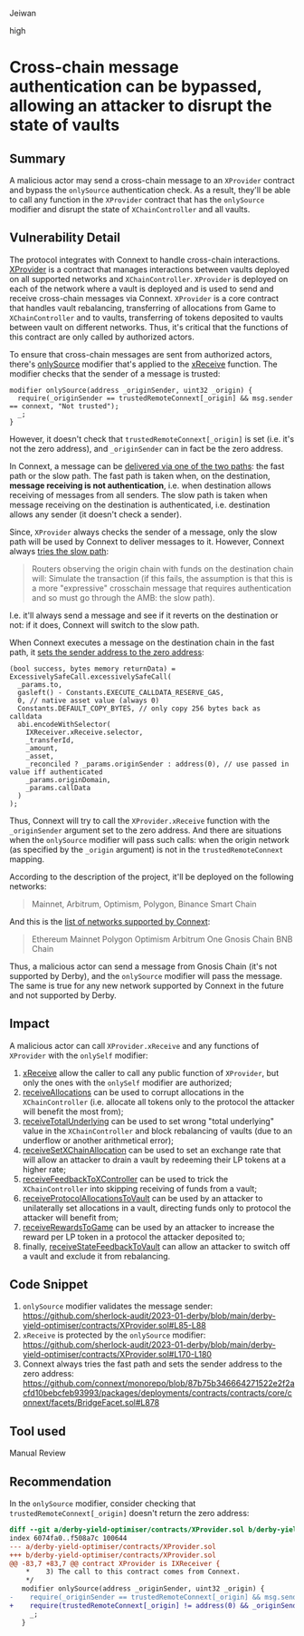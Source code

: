 Jeiwan

high

# Cross-chain message authentication can be bypassed, allowing an attacker to disrupt the state of vaults

## Summary
A malicious actor may send a cross-chain message to an `XProvider` contract and bypass the `onlySource` authentication check. As a result, they'll be able to call any function in the `XProvider` contract that has the `onlySource` modifier and disrupt the state of `XChainController` and all vaults.
## Vulnerability Detail
The protocol integrates with Connext to handle cross-chain interactions. [XProvider](https://github.com/sherlock-audit/2023-01-derby/blob/main/derby-yield-optimiser/contracts/XProvider.sol#L14) is a contract that manages interactions between vaults deployed on all supported networks and `XChainController`. `XProvider` is deployed on each of the network where a vault is deployed and is used to send and receive cross-chain messages via Connext. `XProvider` is a core contract that handles vault rebalancing, transferring of allocations from Game to `XChainController` and to vaults, transferring of tokens deposited to vaults between vault on different networks. Thus, it's critical that the functions of this contract are only called by authorized actors.

To ensure that cross-chain messages are sent from authorized actors, there's [onlySource](https://github.com/sherlock-audit/2023-01-derby/blob/main/derby-yield-optimiser/contracts/XProvider.sol#L85) modifier that's applied to the [xReceive](https://github.com/sherlock-audit/2023-01-derby/blob/main/derby-yield-optimiser/contracts/XProvider.sol#L170) function. The modifier checks that the sender of a message is trusted:
```solidity
modifier onlySource(address _originSender, uint32 _origin) {
  require(_originSender == trustedRemoteConnext[_origin] && msg.sender == connext, "Not trusted");
  _;
}
```

However, it doesn't check that `trustedRemoteConnext[_origin]` is set (i.e. it's not the zero address), and `_originSender` can in fact be the zero address.

In Connext, a message can be [delivered via one of the two paths](https://docs.connext.network/concepts/how-it-works/transaction-flow): the fast path or the slow path. The fast path is taken when, on the destination, **message receiving is not authentication**, i.e. when destination allows receiving of messages from all senders. The slow path is taken when message receiving on the destination is authenticated, i.e. destination allows any sender (it doesn't check a sender).

Since, `XProvider` always checks the sender of a message, only the slow path will be used by Connext to deliver messages to it. However, Connext always [tries the slow path](https://docs.connext.network/concepts/how-it-works/transaction-flow):
> Routers observing the origin chain with funds on the destination chain will:
> Simulate the transaction (if this fails, the assumption is that this is a more "expressive" crosschain message that requires authentication and so must go through the AMB: the slow path).

I.e. it'll always send a message and see if it reverts on the destination or not: if it does, Connext will switch to the slow path.

When Connext executes a message on the destination chain in the fast path, it [sets the sender address to the zero address](https://github.com/connext/monorepo/blob/87b75b346664271522e2f2acfd10bebcfeb93993/packages/deployments/contracts/contracts/core/connext/facets/BridgeFacet.sol#L878):
```solidity
(bool success, bytes memory returnData) = ExcessivelySafeCall.excessivelySafeCall(
  _params.to,
  gasleft() - Constants.EXECUTE_CALLDATA_RESERVE_GAS,
  0, // native asset value (always 0)
  Constants.DEFAULT_COPY_BYTES, // only copy 256 bytes back as calldata
  abi.encodeWithSelector(
    IXReceiver.xReceive.selector,
    _transferId,
    _amount,
    _asset,
    _reconciled ? _params.originSender : address(0), // use passed in value iff authenticated
    _params.originDomain,
    _params.callData
  )
);
```

Thus, Connext will try to call the `XProvider.xReceive` function with the `_originSender` argument set to the zero address. And there are situations when the `onlySource` modifier will pass such calls: when the origin network (as specified by the `_origin` argument) is not in the `trustedRemoteConnext` mapping.

According to the description of the project, it'll be deployed on the following networks:
> Mainnet, Arbitrum, Optimism, Polygon, Binance Smart Chain

And this is the [list of networks supported by Connext](https://docs.connext.network/resources/supported-chains):
> Ethereum Mainnet
> Polygon
> Optimism
> Arbitrum One
> Gnosis Chain
> BNB Chain

Thus, a malicious actor can send a message from Gnosis Chain (it's not supported by Derby), and the `onlySource` modifier will pass the message. The same is true for any new network supported by Connext in the future and not supported by Derby.
## Impact
A malicious actor can call `XProvider.xReceive` and any functions of `XProvider` with the `onlySelf` modifier:
1. [xReceive](https://github.com/sherlock-audit/2023-01-derby/blob/main/derby-yield-optimiser/contracts/XProvider.sol#L170) allow the caller to call any public function of `XProvider`, but only the ones with the `onlySelf` modifier are authorized;
1. [receiveAllocations](https://github.com/sherlock-audit/2023-01-derby/blob/main/derby-yield-optimiser/contracts/XProvider.sol#L204) can be used to corrupt allocations in the `XChainController` (i.e. allocate all tokens only to the protocol the attacker will benefit the most from);
1. [receiveTotalUnderlying](https://github.com/sherlock-audit/2023-01-derby/blob/main/derby-yield-optimiser/contracts/XProvider.sol#L254) can be used to set wrong "total underlying" value in the `XChainController` and block rebalancing of vaults (due to an underflow or another arithmetical error);
1. [receiveSetXChainAllocation](https://github.com/sherlock-audit/2023-01-derby/blob/main/derby-yield-optimiser/contracts/XProvider.sol#L305) can be used to set an exchange rate that will allow an attacker to drain a vault by redeeming their LP tokens at a higher rate;
1. [receiveFeedbackToXController](https://github.com/sherlock-audit/2023-01-derby/blob/main/derby-yield-optimiser/contracts/XProvider.sol#L351) can be used to trick the `XChainController` into skipping receiving of funds from a vault;
1. [receiveProtocolAllocationsToVault](https://github.com/sherlock-audit/2023-01-derby/blob/main/derby-yield-optimiser/contracts/XProvider.sol#L420) can be used by an attacker to unilaterally set allocations in a vault, directing funds only to protocol the attacker will benefit from;
1. [receiveRewardsToGame](https://github.com/sherlock-audit/2023-01-derby/blob/main/derby-yield-optimiser/contracts/XProvider.sol#L452) can be used by an attacker to increase the reward per LP token in a protocol the attacker deposited to;
1. finally, [receiveStateFeedbackToVault](https://github.com/sherlock-audit/2023-01-derby/blob/main/derby-yield-optimiser/contracts/XProvider.sol#L482) can allow an attacker to switch off a vault and exclude it from rebalancing.
## Code Snippet
1. `onlySource` modifier validates the message sender:
https://github.com/sherlock-audit/2023-01-derby/blob/main/derby-yield-optimiser/contracts/XProvider.sol#L85-L88
1. `xReceive` is protected by the `onlySource` modifier:
https://github.com/sherlock-audit/2023-01-derby/blob/main/derby-yield-optimiser/contracts/XProvider.sol#L170-L180
1. Connext always tries the fast path and sets the sender address to the zero address:
https://github.com/connext/monorepo/blob/87b75b346664271522e2f2acfd10bebcfeb93993/packages/deployments/contracts/contracts/core/connext/facets/BridgeFacet.sol#L878
## Tool used
Manual Review
## Recommendation
In the `onlySource` modifier, consider checking that `trustedRemoteConnext[_origin]` doesn't return the zero address:
```diff
diff --git a/derby-yield-optimiser/contracts/XProvider.sol b/derby-yield-optimiser/contracts/XProvider.sol
index 6074fa0..f508a7c 100644
--- a/derby-yield-optimiser/contracts/XProvider.sol
+++ b/derby-yield-optimiser/contracts/XProvider.sol
@@ -83,7 +83,7 @@ contract XProvider is IXReceiver {
    *    3) The call to this contract comes from Connext.
    */
   modifier onlySource(address _originSender, uint32 _origin) {
-    require(_originSender == trustedRemoteConnext[_origin] && msg.sender == connext, "Not trusted");
+    require(trustedRemoteConnext[_origin] != address(0) && _originSender == trustedRemoteConnext[_origin] && msg.sender == connext, "Not trusted");
     _;
   }
```